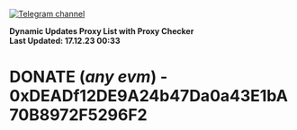 [![Telegram channel](https://img.shields.io/endpoint?url=https://runkit.io/damiankrawczyk/telegram-badge/branches/master?url=https://t.me/n4z4v0d)](https://t.me/n4z4v0d) 

**Dynamic Updates Proxy List with Proxy Checker**  
**Last Updated: 17.12.23 00:33**

# DONATE (_any evm_) - 0xDEADf12DE9A24b47Da0a43E1bA70B8972F5296F2
